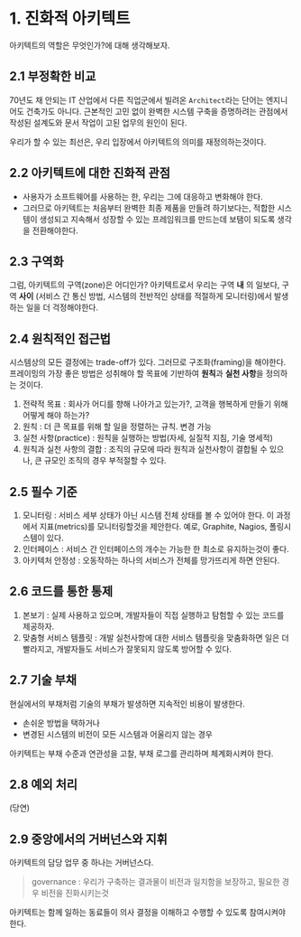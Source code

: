 # 1. 진화적 아키텍트

아키텍트의 역할은 무엇인가?에 대해 생각해보자.

## 2.1 부정확한 비교

70년도 채 안되는 IT 산업에서 다른 직업군에서 빌려온 `Architect`라는 단어는 엔지니어도 건축가도 아니다. 근본적인 고민 없이 완벽한 시스템 구축을 증명하려는 관점에서 작성된 설계도와 문서 작업이 고된 업무의 원인이 된다. 

우리가 할 수 있는 최선은, 우리 입장에서 아키텍트의 의미를 재정의하는것이다.

## 2.2 아키텍트에 대한 진화적 관점

- 사용자가 소프트웨어를 사용하는 한, 우리는 그에 대응하고 변화해야 한다.
- 그러므로 아키텍트는 처음부터 완벽한 최종 제품을 만들려 하기보다는, 적합한 시스템이 생성되고 지속해서 성장할 수 있는 프레임워크를 만드는데 보탬이 되도록 생각을 전환해야한다.


## 2.3 구역화
그럼, 아키텍트의 구역(zone)은 어디인가? 아키텍트로서 우리는 구역 **내** 의 일보다, 구역 **사이** (서비스 간 통신 방법, 시스템의 전반적인 상태를 적절하게 모니터링)에서 발생하는 일을 더 걱정해야한다. 

## 2.4 원칙적인 접근법
시스템상의 모든 결정에는 trade-off가 있다. 그러므로 구조화(framing)을 해야한다. 프레이밍의 가장 좋은 방법은 성취해야 할 목표에 기반하여 **원칙**과 **실천 사항**을 정의하는 것이다.
1. 전략적 목표 : 회사가 어디를 향해 나아가고 있는가?, 고객을 행복하게 만들기 위해 어떻게 해야 하는가?
2. 원칙 : 더 큰 목표를 위해 할 일을 정렬하는 규칙. 변경 가능
3. 실천 사항(practice) : 원칙을 실행하는 방법(자세, 실질적 지침, 기술 명세적)
4. 원칙과 실천 사항의 결합 : 조직의 규모에 따라 원칙과 실천사항이 결합될 수 있으나, 큰 규모인 조직의 경우 부적절할 수 있다.


## 2.5 필수 기준

1. 모니터링 : 서비스 세부 상태가 아닌 시스템 전체 상태를 볼 수 있어야 한다. 이 과정에서 지표(metrics)를 모니터링할것을 제안한다. 예로, Graphite, Nagios, 폴링시스템이 있다.
2. 인터페이스 : 서비스 간 인터페이스의 개수는 가능한 한 최소로 유지하는것이 좋다.
3. 아키텍처 안정성 : 오동작하는 하나의 서비스가 전체를 망가뜨리게 하면 안된다.

## 2.6 코드를 통한 통제
1. 본보기 : 실제 사용하고 있으며, 개발자들이 직접 실행하고 탐험할 수 있는 코드를 제공하자.
2. 맞춤형 서비스 템플릿 : 개발 실천사항에 대한 서비스 템플릿을 맞춤화하면 일은 더 빨라지고, 개발자들도 서비스가 잘못되지 않도록 방어할 수 있다.

## 2.7 기술 부채
현실에서의 부채처럼 기술의 부채가 발생하면 지속적인 비용이 발생한다. 
- 손쉬운 방법을 택하거나
- 변경된 시스템의 비전이 모든 시스템과 어울리지 않는 경우 

아키텍트는 부채 수준과 연관성을 고찰, 부채 로그를 관리하며 체계화시켜야 한다.

## 2.8 예외 처리
(당연)

## 2.9 중앙에서의 거버넌스와 지휘

아키텍트의 담당 업무 중 하나는 거버넌스다.

> governance : 우리가 구축하는 결과물이 비전과 일치함을 보장하고, 필요한 경우 비전을 진화시키는것

아키텍트는 함께 일하는 동료들이 의사 결정을 이해하고 수행할 수 있도록 참여시켜야 한다. 

